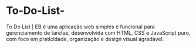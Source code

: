 # To-Do-List-
To Do List | EB é uma aplicação web simples e funcional para gerenciamento de tarefas, desenvolvida com HTML, CSS e JavaScript puro, com foco em praticidade, organização e design visual agradável.
